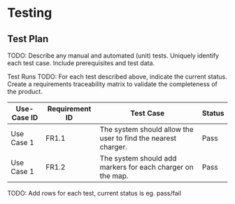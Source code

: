 # Testing

## Test Plan
TODO: Describe any manual and automated (unit) tests. Uniquely identify each test case. Include prerequisites and test data.

Test Runs
TODO: For each test described above, indicate the current status. 
Create a requirements traceability matrix to validate the completeness of the product.

| Use-Case ID | Requirement ID | Test Case | Status |
| ----------- | -------------- | --------- | ------ |
| Use Case 1 | FR1.1 | The system should allow the user to find the nearest charger. | Pass|
| Use Case 1 | FR1.2 | The system should add markers for each charger on the map. | Pass |
TODO: Add rows for each test, current status is eg. pass/fail
